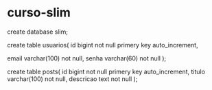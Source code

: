 # curso-slim

create database slim;

create table usuarios(
id bigint not null primery key auto_increment,

email varchar(100) not null,
senha varchar(60) not null
);

create table posts(
id bigint not null primery key auto_increment,
titulo varchar(100) not null,
descricao text not null
);
